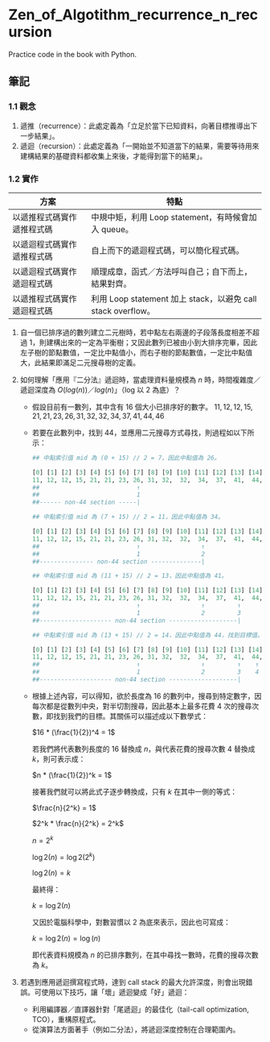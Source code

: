 # Zen_of_Algotithm_recurrence_n_recursion

Practice code in the book with Python.

## 筆記

### 1.1 觀念

1. 遞推（recurrence）：此處定義為「立足於當下已知資料，向著目標推導出下一步結果」。
2. 遞迴（recursion）：此處定義為「一開始並不知道當下的結果，需要等待用來建構結果的基礎資料都收集上來後，才能得到當下的結果」。

### 1.2 實作

| 方案 | 特點 |
| ---- | ---- |
| 以遞推程式碼實作遞推程式碼 | 中規中矩，利用 Loop statement，有時候會加入 queue。|
| 以遞迴程式碼實作遞推程式碼 | 自上而下的遞迴程式碼，可以簡化程式碼。|
| 以遞迴程式碼實作遞迴程式碼 | 順理成章，函式／方法呼叫自己；自下而上，結果對齊。|
| 以遞推程式碼實作遞迴程式碼 | 利用 Loop statement 加上 stack，以避免 call stack overflow。|

1. 自一個已排序過的數列建立二元樹時，若中點左右兩邊的子段落長度相差不超過 $1$，則建構出來的一定為平衡樹；又因此數列已被由小到大排序完畢，因此左子樹的節點數值，一定比中點值小，而右子樹的節點數值，一定比中點值大，此結果即滿足二元搜尋樹的定義。

2. 如何理解「應用『二分法』遞迴時，當處理資料量規模為 $n$ 時，時間複雜度／遞迴深度為 $O(log(n))$／$log(n)$」（log 以 $2$ 為底）？

    * 假設目前有一數列，其中含有 16 個大小已排序好的數字。
        $11, 12, 12, 15, 21, 21, 23, 26, 31, 32, 32, 34, 37, 41, 44, 46$
    * 若要在此數列中，找到 $44$，並應用二元搜尋方式尋找，則過程如以下所示：

        ```Python
        ## 中點索引值 mid 為 (0 + 15) // 2 = 7，因此中點值為 26。

        [0] [1] [2] [3] [4] [5] [6] [7] [8] [9] [10] [11] [12] [13] [14] [15]
        11, 12, 12, 15, 21, 21, 23, 26, 31, 32,  32,  34,  37,  41,  44,  46
        ##                           ↑
        ##                           1
        ##------ non-44 section -----|
        ```

        ```python
        ## 中點索引值 mid 為 (7 + 15) // 2 = 11，因此中點值為 34。

        [0] [1] [2] [3] [4] [5] [6] [7] [8] [9] [10] [11] [12] [13] [14] [15]
        11, 12, 12, 15, 21, 21, 23, 26, 31, 32,  32,  34,  37,  41,  44,  46
        ##                           ↑                 ↑
        ##                           1                 2
        ##--------------- non-44 section --------------|
        ```

        ```python
        ## 中點索引值 mid 為 (11 + 15) // 2 = 13，因此中點值為 41。

        [0] [1] [2] [3] [4] [5] [6] [7] [8] [9] [10] [11] [12] [13] [14] [15]
        11, 12, 12, 15, 21, 21, 23, 26, 31, 32,  32,  34,  37,  41,  44,  46
        ##                           ↑                 ↑         ↑
        ##                           1                 2         3
        ##-------------------- non-44 section -------------------|
        ```

        ```python
        ## 中點索引值 mid 為 (13 + 15) // 2 = 14，因此中點值為 44，找到目標值。

        [0] [1] [2] [3] [4] [5] [6] [7] [8] [9] [10] [11] [12] [13] [14] [15]
        11, 12, 12, 15, 21, 21, 23, 26, 31, 32,  32,  34,  37,  41,  44,  46
        ##                           ↑                 ↑         ↑    ↑   
        ##                           1                 2         3    4
        ##-------------------- non-44 section -------------------|
        ```

    * 根據上述內容，可以得知，欲於長度為 16 的數列中，搜尋到特定數字，因每次都是從數列中央，對半切割搜尋，因此基本上最多花費 4 次的搜尋次數，即找到我們的目標。其關係可以描述成以下數學式：

        $16 * (\frac{1}{2})^4 = 1$

        若我們將代表數列長度的 $16$ 替換成 $n$，與代表花費的搜尋次數 $4$ 替換成 $k$，則可表示成：

        $n * (\frac{1}{2})^k = 1$

        接著我們就可以將此式子逐步轉換成，只有 $k$ 在其中一側的等式：

        $\frac{n}{2^k} = 1$

        $2^k * \frac{n}{2^k} = 2^k$

        $n = 2^k$

        $\log{2}(n) = \log{2}(2^k)$

        $\log{2}(n) = k$

        最終得：

        $k = \log{2}(n)$

        又因於電腦科學中，對數習慣以 2 為底來表示，因此也可寫成：

        $k = \log{2}(n) = \log(n)$

        即代表資料規模為 $n$ 的已排序數列，在其中尋找一數時，花費的搜尋次數為 $k$。

3. 若遇到應用遞迴撰寫程式時，達到 call stack 的最大允許深度，則會出現錯誤。可使用以下技巧，讓「壞」遞迴變成「好」遞迴：
    * 利用編譯器／直譯器針對「尾遞迴」的最佳化（tail-call optimization, TCO），重構原程式。
    * 從演算法方面著手（例如二分法），將遞迴深度控制在合理範圍內。
